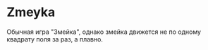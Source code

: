 # Zmeyka
Обычная игра "Змейка", однако змейка движется не по одному квадрату поля за раз, а плавно.
